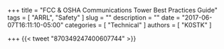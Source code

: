 +++
title = "FCC & OSHA Communications Tower Best Practices Guide"
tags = [ "ARRL", "Safety" ]
slug = ""
description = ""
date = "2017-06-07T16:11:10-05:00"
categories = [ "Technical" ]
authors = [ "K0STK" ]

+++
{{< tweet "870349247400607744" >}}
<!--more-->
